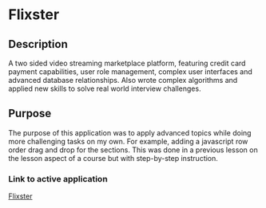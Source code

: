 # Flixster

## Description
A two sided video streaming marketplace platform, featuring credit card payment capabilities, user role management, complex user interfaces and advanced database relationships. Also wrote complex algorithms and applied new skills to solve real world interview challenges.

## Purpose
The purpose of this application was to apply advanced topics while doing more challenging tasks on my own.  For example, adding a javascript row order drag and drop for the sections.  This was done in a previous lesson on the lesson aspect of a course but with step-by-step instruction.

### Link to active application
[Flixster](http://flixster-chris-marasco.herokuapp.com/)
